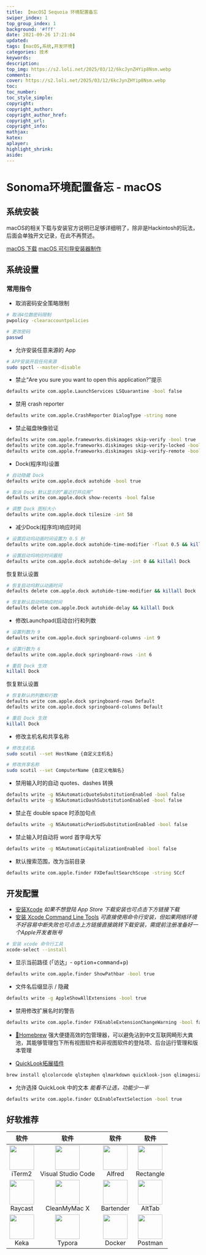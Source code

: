 ```yaml
---
title: 【macOS】Sequoia 环境配置备忘
swiper_index: 1
top_group_index: 1
background: '#fff'
date: 2021-09-26 17:21:04
updated:
tags: [macOS,系统,开发环境]
categories: 技术
keywords:
description:
top_img: https://s2.loli.net/2025/03/12/6kcJynZHYip8Nsm.webp
comments:
cover: https://s2.loli.net/2025/03/12/6kcJynZHYip8Nsm.webp
toc:
toc_number:
toc_style_simple:
copyright:
copyright_author:
copyright_author_href:
copyright_url:
copyright_info:
mathjax:
katex:
aplayer:
highlight_shrink:
aside:
---
```


# Sonoma环境配置备忘 - macOS

## 系统安装

macOS的相关下载与安装官方说明已足够详细明了，除非是Hackintosh的玩法，后面会单独开文记录，在此不再赘述。

[macOS 下载](https://support.apple.com/zh-cn/HT211683)
[macOS 可引导安装器制作](https://support.apple.com/zh-cn/HT201372)

## 系统设置

### 常用指令

* 取消密码安全策略限制
```bash
# 取消4位数密码限制 
pwpolicy -clearaccountpolicies

# 更改密码
passwd
```

* 允许安装任意来源的 App 
```bash
# APP安装开启任何来源
sudo spctl --master-disable
```

* 禁止“Are you sure you want to open this application?”提示
```bash
defaults write com.apple.LaunchServices LSQuarantine -bool false
```

* 禁用 crash reporter
```bash
defaults write com.apple.CrashReporter DialogType -string none
```

* 禁止磁盘映像验证
```bash
defaults write com.apple.frameworks.diskimages skip-verify -bool true
defaults write com.apple.frameworks.diskimages skip-verify-locked -bool true
defaults write com.apple.frameworks.diskimages skip-verify-remote -bool true
```

* Dock(程序坞)设置
```bash
# 自动隐藏 Dock
defaults write com.apple.dock autohide -bool true

# 取消 Dock 默认显示的“最近打开应用”
defaults write com.apple.dock show-recents -bool false

# 调整 Dock 图标大小
defaults write com.apple.dock tilesize -int 58
```
  * 减少Dock(程序坞)响应时间
  ```bash
# 设置启动坞动画时间设置为 0.5 秒
defaults write com.apple.dock autohide-time-modifier -float 0.5 && killall Dock

# 设置启动坞响应时间最短
defaults write com.apple.dock autohide-delay -int 0 && killall Dock
  ```
  恢复默认设置
  ```bash
# 恢复启动坞默认动画时间
defaults delete com.apple.dock autohide-time-modifier && killall Dock

# 恢复默认启动坞响应时间
defaults delete com.apple.Dock autohide-delay && killall Dock
  ```

* 修改Launchpad(启动台)行和列数
```bash
# 设置列数为 9
defaults write com.apple.dock springboard-columns -int 9

# 设置行数为 6
defaults write com.apple.dock springboard-rows -int 6

# 重启 Dock 生效
killall Dock
```
恢复默认设置
```bash
# 恢复默认的列数和行数
defaults write com.apple.dock springboard-rows Default
defaults write com.apple.dock springboard-columns Default

# 重启 Dock 生效
killall Dock
```

* 修改主机名和共享名称
```bash
# 修改主机名
sudo scutil --set HostName {自定义主机名}

# 修改共享名称
sudo scutil --set ComputerName {自定义电脑名}
```

* 禁用输入时的自动 quotes、dashes 转换

```bash
defaults write -g NSAutomaticQuoteSubstitutionEnabled -bool false
defaults write -g NSAutomaticDashSubstitutionEnabled -bool false
```

* 禁止在 double space 时添加句点
  
```bash
defaults write -g NSAutomaticPeriodSubstitutionEnabled -bool false
```

* 禁止输入时自动将 word 首字母大写
  
```bash
defaults write -g NSAutomaticCapitalizationEnabled -bool false
```

* 默认搜索范围，改为当前目录
  
```bash
defaults write com.apple.finder FXDefaultSearchScope -string SCcf
```

## 开发配置

* [安装Xcode](https://apps.apple.com/cn/app/xcode/id497799835?mt=12)
  *如果不想登陆 App Store 下载安装也可点击下方链接下载*
* [安装 Xcode Command Line Tools](https://developer.apple.com/download/all/?q=xcode)
  *可直接使用命令行安装，但如果网络环境不好容易中断失败也可点击上方链接直接跳转下载安装，需提前注册准备好一个Apple开发者账号*
```bash
# 安装 xcode 命令行工具
xcode-select --install
```

* 显示当前路径 (「访达」- <kbd>option</kbd>+<kbd>command</kbd>+<kbd>p</kbd>)
  
```bash
defaults write com.apple.finder ShowPathbar -bool true
```

* 文件名后缀显示 / 隐藏
  
```bash
defaults write -g AppleShowAllExtensions -bool true
```

* 禁用修改扩展名时的警告
  
```bash
defaults write com.apple.finder FXEnableExtensionChangeWarning -bool false
```

* [🍺Homebrew](https://brew.sh)
强大便捷高效的包管理器，可以避免沾到中文互联网畸形大粪池，其能够管理包下所有视图软件和非视图软件的登陆项、后台运行管理和版本管理


* [QuickLook拓展插件](https://github.com/sindresorhus/quick-look-plugins)

```bash
brew install qlcolorcode qlstephen qlmarkdown quicklook-json qlimagesize suspicious-package apparency quicklookase qlvideo
```

* 允许选择 QuickLook 中的文本
*能看不让选，功能少一半*

```bash
defaults write com.apple.finder QLEnableTextSelection -bool true
```

## 好软推荐

| 软件 | 软件 | 软件 | 软件 |
|:---:|:---:|:---:|:---:|
| <img src="https://s2.loli.net/2024/01/01/iTerm2.png" width="64"><br>iTerm2 | <img src="https://s2.loli.net/2024/01/01/VSCode.png" width="64"><br>Visual Studio Code | <img src="https://s2.loli.net/2024/01/01/Alfred.png" width="64"><br>Alfred | <img src="https://s2.loli.net/2024/01/01/Rectangle.png" width="64"><br>Rectangle |
| <img src="https://s2.loli.net/2024/01/01/Raycast.png" width="64"><br>Raycast | <img src="https://s2.loli.net/2024/01/01/CleanMyMac.png" width="64"><br>CleanMyMac X | <img src="https://s2.loli.net/2024/01/01/Bartender.png" width="64"><br>Bartender | <img src="https://s2.loli.net/2024/01/01/AltTab.png" width="64"><br>AltTab |
| <img src="https://s2.loli.net/2024/01/01/Keka.png" width="64"><br>Keka | <img src="https://s2.loli.net/2024/01/01/Typora.png" width="64"><br>Typora | <img src="https://s2.loli.net/2024/01/01/Docker.png" width="64"><br>Docker | <img src="https://s2.loli.net/2024/01/01/Postman.png" width="64"><br>Postman |
